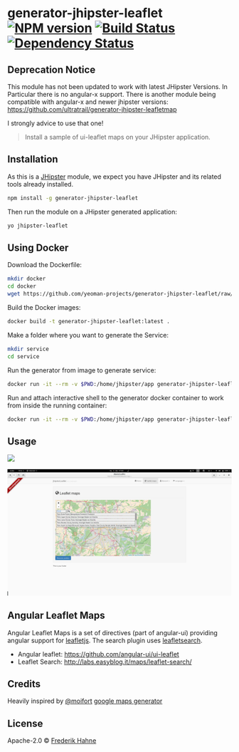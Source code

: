 # generator-jhipster-leaflet [![NPM version][npm-image]][npm-url] [![Build Status][travis-image]][travis-url] [![Dependency Status][daviddm-image]][daviddm-url]

## Deprecation Notice

This module has not been updated to work with latest JHipster Versions. In Particular there is no angular-x support. There is another module being compatible with angular-x and newer jhipster versions: https://github.com/ultratrail/generator-jhipster-leafletmap

I strongly advice to use that one!

> Install a sample of ui-leaflet maps on your JHipster application.

## Installation

As this is a [JHipster](http://jhipster.github.io/) module, we expect you have JHipster and its related tools already installed.

```bash
npm install -g generator-jhipster-leaflet
```

Then run the module on a JHipster generated application:

```bash
yo jhipster-leaflet
```

## Using Docker

Download the Dockerfile:

```bash
mkdir docker
cd docker
wget https://github.com/yeoman-projects/generator-jhipster-leaflet/raw/master/Dockerfile
```

Build the Docker images:

```bash
docker build -t generator-jhipster-leaflet:latest .
```

Make a folder where you want to generate the Service:

```bash
mkdir service
cd service
```

Run the generator from image to generate service:

```bash
docker run -it --rm -v $PWD:/home/jhipster/app generator-jhipster-leaflet
```

Run and attach interactive shell to the generator docker container to work from inside the running container:

```bash
docker run -it --rm -v $PWD:/home/jhipster/app generator-jhipster-leaflet /bin/bash
```

## Usage

![](usage.gif)

![resulting html][result-image]

## Angular Leaflet Maps
Angular Leaflet Maps is a set of directives (part of angular-ui) providing angular support for [leafletjs](http://leafletjs.com/).
The search plugin uses [leafletsearch](https://github.com/stefanocudini/leaflet-search).

* Angular leaflet: https://github.com/angular-ui/ui-leaflet
* Leaflet Search: http://labs.easyblog.it/maps/leaflet-search/

## Credits

Heavily inspired by [@moifort](https://github.com/moifort) [google maps generator](https://github.com/moifort/generator-jhipster-google-maps)

## License

Apache-2.0 © [Frederik Hahne](http://atomfrede.github.io/shiny-adventure/)

[npm-image]: https://badge.fury.io/js/generator-jhipster-leaflet.svg
[npm-url]: https://npmjs.org/package/generator-jhipster-leaflet
[travis-image]: https://travis-ci.org/atomfrede/generator-jhipster-leaflet.svg?branch=master
[travis-url]: https://travis-ci.org/atomfrede/generator-jhipster-leaflet
[daviddm-image]: https://david-dm.org/atomfrede/generator-jhipster-leaflet.svg?theme=shields.io
[daviddm-url]: https://david-dm.org/atomfrede/generator-jhipster-leaflet
[result-image]: https://raw.githubusercontent.com/atomfrede/generator-jhipster-leaflet/master/screen.png
